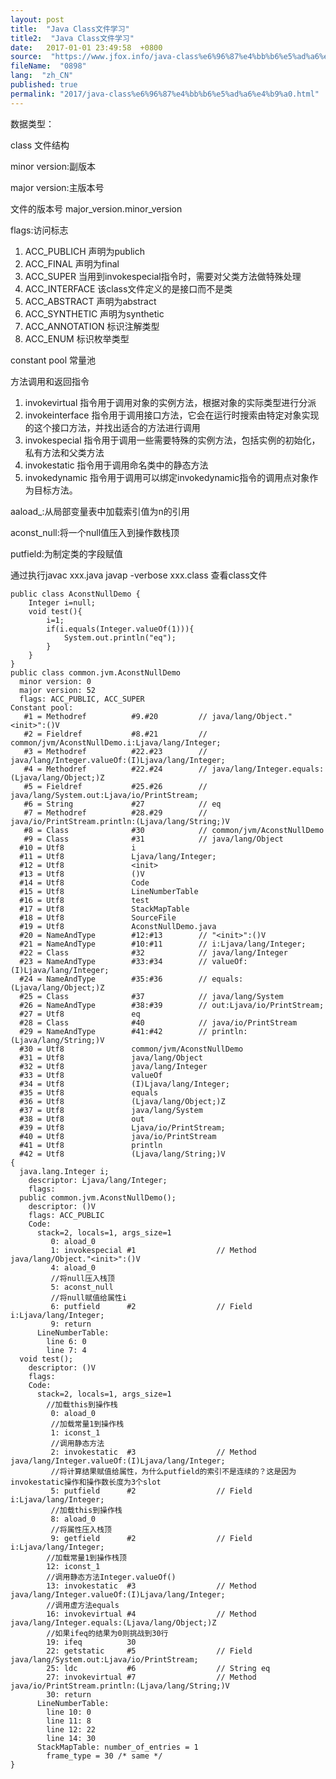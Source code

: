 ```yaml
---
layout: post
title:  "Java Class文件学习"
title2:  "Java Class文件学习"
date:   2017-01-01 23:49:58  +0800
source:  "https://www.jfox.info/java-class%e6%96%87%e4%bb%b6%e5%ad%a6%e4%b9%a0.html"
fileName:  "0898"
lang:  "zh_CN"
published: true
permalink: "2017/java-class%e6%96%87%e4%bb%b6%e5%ad%a6%e4%b9%a0.html"
---
```


数据类型：

class 文件结构

 minor version:副版本

 major version:主版本号

文件的版本号 major_version.minor_version

flags:访问标志

1. ACC_PUBLICH 声明为publich
2. ACC_FINAL 声明为final
3. ACC_SUPER 当用到invokespecial指令时，需要对父类方法做特殊处理
4. ACC_INTERFACE 该class文件定义的是接口而不是类
5. ACC_ABSTRACT 声明为abstract
6. ACC_SYNTHETIC 声明为synthetic
7. ACC_ANNOTATION 标识注解类型
8. ACC_ENUM 标识枚举类型

constant pool 常量池

方法调用和返回指令

1.  invokevirtual 指令用于调用对象的实例方法，根据对象的实际类型进行分派
2. invokeinterface 指令用于调用接口方法，它会在运行时搜索由特定对象实现的这个接口方法，并找出适合的方法进行调用
3. invokespecial 指令用于调用一些需要特殊的实例方法，包括实例的初始化，私有方法和父类方法
4. invokestatic 指令用于调用命名类中的静态方法
5. invokedynamic 指令用于调用可以绑定invokedynamic指令的调用点对象作为目标方法。

aaload_<n>:从局部变量表中加载索引值为n的引用

aconst_null:将一个null值压入到操作数栈顶

putfield:为制定类的字段赋值

通过执行javac xxx.java javap -verbose xxx.class 查看class文件

    public class AconstNullDemo {
        Integer i=null;
        void test(){
            i=1;
            if(i.equals(Integer.valueOf(1))){
                System.out.println("eq");
            }
        }
    }
    public class common.jvm.AconstNullDemo
      minor version: 0
      major version: 52
      flags: ACC_PUBLIC, ACC_SUPER
    Constant pool:
       #1 = Methodref          #9.#20         // java/lang/Object."<init>":()V
       #2 = Fieldref           #8.#21         // common/jvm/AconstNullDemo.i:Ljava/lang/Integer;
       #3 = Methodref          #22.#23        // java/lang/Integer.valueOf:(I)Ljava/lang/Integer;
       #4 = Methodref          #22.#24        // java/lang/Integer.equals:(Ljava/lang/Object;)Z
       #5 = Fieldref           #25.#26        // java/lang/System.out:Ljava/io/PrintStream;
       #6 = String             #27            // eq
       #7 = Methodref          #28.#29        // java/io/PrintStream.println:(Ljava/lang/String;)V
       #8 = Class              #30            // common/jvm/AconstNullDemo
       #9 = Class              #31            // java/lang/Object
      #10 = Utf8               i
      #11 = Utf8               Ljava/lang/Integer;
      #12 = Utf8               <init>
      #13 = Utf8               ()V
      #14 = Utf8               Code
      #15 = Utf8               LineNumberTable
      #16 = Utf8               test
      #17 = Utf8               StackMapTable
      #18 = Utf8               SourceFile
      #19 = Utf8               AconstNullDemo.java
      #20 = NameAndType        #12:#13        // "<init>":()V
      #21 = NameAndType        #10:#11        // i:Ljava/lang/Integer;
      #22 = Class              #32            // java/lang/Integer
      #23 = NameAndType        #33:#34        // valueOf:(I)Ljava/lang/Integer;
      #24 = NameAndType        #35:#36        // equals:(Ljava/lang/Object;)Z
      #25 = Class              #37            // java/lang/System
      #26 = NameAndType        #38:#39        // out:Ljava/io/PrintStream;
      #27 = Utf8               eq
      #28 = Class              #40            // java/io/PrintStream
      #29 = NameAndType        #41:#42        // println:(Ljava/lang/String;)V
      #30 = Utf8               common/jvm/AconstNullDemo
      #31 = Utf8               java/lang/Object
      #32 = Utf8               java/lang/Integer
      #33 = Utf8               valueOf
      #34 = Utf8               (I)Ljava/lang/Integer;
      #35 = Utf8               equals
      #36 = Utf8               (Ljava/lang/Object;)Z
      #37 = Utf8               java/lang/System
      #38 = Utf8               out
      #39 = Utf8               Ljava/io/PrintStream;
      #40 = Utf8               java/io/PrintStream
      #41 = Utf8               println
      #42 = Utf8               (Ljava/lang/String;)V
    {
      java.lang.Integer i;
        descriptor: Ljava/lang/Integer;
        flags:
      public common.jvm.AconstNullDemo();
        descriptor: ()V
        flags: ACC_PUBLIC
        Code:
          stack=2, locals=1, args_size=1
             0: aload_0
             1: invokespecial #1                  // Method java/lang/Object."<init>":()V
             4: aload_0
             //将null压入栈顶
             5: aconst_null
             //将null赋值给属性i
             6: putfield      #2                  // Field i:Ljava/lang/Integer;
             9: return
          LineNumberTable:
            line 6: 0
            line 7: 4
      void test();
        descriptor: ()V
        flags:
        Code:
          stack=2, locals=1, args_size=1
            //加载this到操作栈
             0: aload_0  
             //加载常量1到操作栈
             1: iconst_1
             //调用静态方法
             2: invokestatic  #3                  // Method java/lang/Integer.valueOf:(I)Ljava/lang/Integer;
             //将计算结果赋值给属性，为什么putfield的索引不是连续的？这是因为invokestatic操作和操作数长度为3个slot
             5: putfield      #2                  // Field i:Ljava/lang/Integer;
             //加载this到操作栈
             8: aload_0
             //将属性压入栈顶
             9: getfield      #2                  // Field i:Ljava/lang/Integer;
            //加载常量1到操作栈顶
            12: iconst_1
            //调用静态方法Integer.valueOf()
            13: invokestatic  #3                  // Method java/lang/Integer.valueOf:(I)Ljava/lang/Integer;
            //调用虚方法equals
            16: invokevirtual #4                  // Method java/lang/Integer.equals:(Ljava/lang/Object;)Z
            //如果ifeq的结果为0则挑战到30行
            19: ifeq          30
            22: getstatic     #5                  // Field java/lang/System.out:Ljava/io/PrintStream;
            25: ldc           #6                  // String eq
            27: invokevirtual #7                  // Method java/io/PrintStream.println:(Ljava/lang/String;)V
            30: return
          LineNumberTable:
            line 10: 0
            line 11: 8
            line 12: 22
            line 14: 30
          StackMapTable: number_of_entries = 1
            frame_type = 30 /* same */
    }
